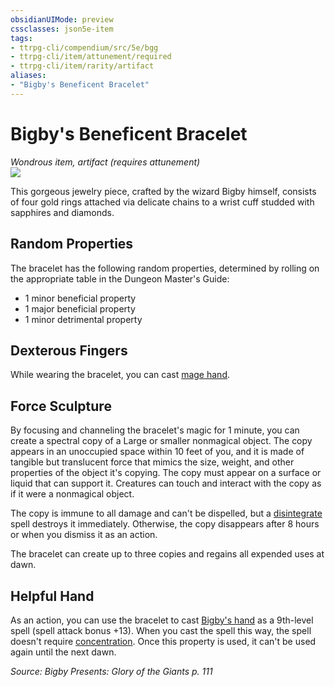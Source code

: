 ```yaml
---
obsidianUIMode: preview
cssclasses: json5e-item
tags:
- ttrpg-cli/compendium/src/5e/bgg
- ttrpg-cli/item/attunement/required
- ttrpg-cli/item/rarity/artifact
aliases: 
- "Bigby's Beneficent Bracelet"
---
```

# Bigby's Beneficent Bracelet
*Wondrous item, artifact (requires attunement)*  
![](2-Mechanics/CLI/items/img/bigbys-beneficent-bracelet.webp#right)


This gorgeous jewelry piece, crafted by the wizard Bigby himself, consists of four gold rings attached via delicate chains to a wrist cuff studded with sapphires and diamonds.

## Random Properties

The bracelet has the following random properties, determined by rolling on the appropriate table in the Dungeon Master's Guide:

- 1 minor beneficial property  
- 1 major beneficial property  
- 1 minor detrimental property  

## Dexterous Fingers

While wearing the bracelet, you can cast [mage hand](2-Mechanics/CLI/spells/mage-hand-xphb.md).

## Force Sculpture

By focusing and channeling the bracelet's magic for 1 minute, you can create a spectral copy of a Large or smaller nonmagical object. The copy appears in an unoccupied space within 10 feet of you, and it is made of tangible but translucent force that mimics the size, weight, and other properties of the object it's copying. The copy must appear on a surface or liquid that can support it. Creatures can touch and interact with the copy as if it were a nonmagical object.

The copy is immune to all damage and can't be dispelled, but a [disintegrate](2-Mechanics/CLI/spells/disintegrate-xphb.md) spell destroys it immediately. Otherwise, the copy disappears after 8 hours or when you dismiss it as an action.

The bracelet can create up to three copies and regains all expended uses at dawn.

## Helpful Hand

As an action, you can use the bracelet to cast [Bigby's hand](2-Mechanics/CLI/spells/bigbys-hand-xphb.md) as a 9th-level spell (spell attack bonus +13). When you cast the spell this way, the spell doesn't require [concentration](2-Mechanics/CLI/rules/conditions.md#Concentration). Once this property is used, it can't be used again until the next dawn.

*Source: Bigby Presents: Glory of the Giants p. 111*
